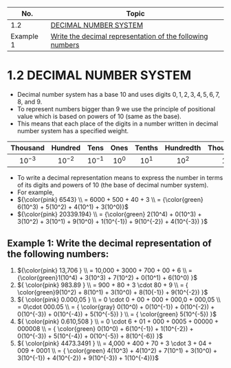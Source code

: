 | No.       | Topic                                                                                                                             |
| --------- | --------------------------------------------------------------------------------------------------------------------------------- |
| 1.2       | [DECIMAL NUMBER SYSTEM](#12-decimal-number-system)                                                                                |
| Example 1 | [Write the decimal representation of the following numbers](#example-1-write-the-decimal-representation-of-the-following-numbers) |

# 1.2 DECIMAL NUMBER SYSTEM

- Decimal number system has a base $10$ and uses digits $0, 1, 2, 3, 4, 5, 6, 7, 8,$ and $9$.
- To represent numbers bigger than 9 we use the principle of positional value which is based on powers of 10 (same as the base).
- This means that each place of the digits in a number written in decimal number system has a specified weight.

| Thousand      | Hundred       | Tens          | Ones       | Tenths     | Hundredth  | Thousandth |
|:-------------:|:-------------:|:-------------:|:----------:|:----------:|:----------:|:----------:|
| ${10^{-3}}$ | ${10^{-2}}$ | ${10^{-1}}$ | ${10^0}$ | ${10^1}$ | ${10^2}$ | ${10^3}$ |

- To write a decimal representation means to express the number in terms of its digits and powers of 10 (the base of decimal number system).
- For example,
- ${\color{pink} 6543} \\ = 6000 + 500 + 40 + 3 \\ = {\color{green} 6(10^3) + 5(10^2) + 4(10^1) + 3(10^0)}$
- ${\color{pink} 20339.194} \\ = {\color{green} 2(10^4) + 0(10^3) + 3(10^2) + 3(10^1) + 9(10^0) + 1(10^{-1}) + 9(10^{-2}) + 4(10^{-3}) }$

## Example 1: Write the decimal representation of the following numbers:

1. ${\color{pink} 13,706 } \\ = 10,000 + 3000 + 700 + 00 + 6 \\ = {\color{green}1(10^4) + 3(10^3) + 7(10^2) + 0(10^1) + 6(10^0) }$
2. ${ \color{pink} 983.89 } \\ = 900 + 80 + 3 \cdot 80 + 9 \\ = { \color{green}9(10^2) + 8(10^1) + 3(10^0) + 8(10{-1}) + 9(10^{-2}) }$
3. ${ \color{pink} 0.000,05 } \\ = 0 \cdot 0 + 00 + 000 + 000,0 + 000,05 \\ = 0\cdot 000.05 \\ = { \color{gray} 0(10^0) + 0(10^{-1}) + 0(10^{-2}) + 0(10^{-3}) + 0(10^{-4}) + 5(10^{-5}) } \\ = { \color{green} 5(10^{-5}) }$
4. ${ \color{pink} 0.610,508 } \\ = 0 \cdot 6 + 01 + 000 + 0005 + 00000 + 000008 \\ = { \color{green} 0(10^0) + 6(10^{-1}) + 1(10^{-2}) + 0(10^{-3}) + 5(10^{-4}) + 0(10^{-5}) + 8(10^{-6}) }$
5. ${ \color{pink} 4473.3491 } \\ = 4,000 + 400 + 70 + 3 \cdot 3 + 04 + 009 + 0001 \\ = { \color{green} 4(10^3) + 4(10^2) + 7(10^1) + 3(10^0) + 3(10^{-1}) + 4(10^{-2}) + 9(10^{-3}) + 1(10^{-4})}$
